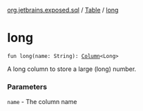 [org.jetbrains.exposed.sql](../index.md) / [Table](index.md) / [long](.)

# long

`fun long(name: String): `[`Column`](../-column/index.md)`<Long>`

A long column to store a large (long) number.

### Parameters

`name` - The column name